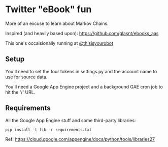 # Twitter "eBook" fun

More of an excuse to learn about Markov Chains.

Inspired (and heavily based upon): https://github.com/glasnt/ebooks_aas

This one's occaisionally running at [@thisisyourobot](https://twitter/thisisyourrobot)

## Setup

You'll need to set the four tokens in settings.py and the account name to use
for source data.

You'll need a Google App Engine project and a background GAE cron job to hit
the '/' URL.

## Requirements

All the Google App Engine stuff and some third-party libraries:

    pip install -t lib -r requirements.txt

Ref: https://cloud.google.com/appengine/docs/python/tools/libraries27
